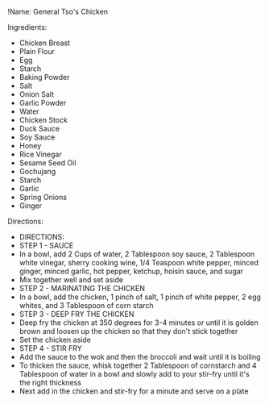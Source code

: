 !Name: General Tso's Chicken

Ingredients:
- Chicken Breast
- Plain Flour
- Egg
- Starch
- Baking Powder
- Salt
- Onion Salt
- Garlic Powder
- Water
- Chicken Stock
- Duck Sauce
- Soy Sauce
- Honey
- Rice Vinegar
- Sesame Seed Oil
- Gochujang
- Starch
- Garlic
- Spring Onions
- Ginger

Directions:
- DIRECTIONS:
- STEP 1 - SAUCE
- In a bowl, add 2 Cups of water, 2 Tablespoon soy sauce, 2 Tablespoon white vinegar, sherry cooking wine, 1/4 Teaspoon white pepper, minced ginger, minced garlic, hot pepper, ketchup, hoisin sauce, and sugar
- Mix together well and set aside
- STEP 2 - MARINATING THE CHICKEN
- In a bowl, add the chicken, 1 pinch of salt, 1 pinch of white pepper, 2 egg whites, and 3 Tablespoon of corn starch
- STEP 3 - DEEP FRY THE CHICKEN
- Deep fry the chicken at 350 degrees for 3-4 minutes or until it is golden brown and loosen up the chicken so that they don't stick together
- Set the chicken aside
- STEP 4 - STIR FRY
- Add the sauce to the wok and then the broccoli and wait until it is boiling
- To thicken the sauce, whisk together 2 Tablespoon of cornstarch and 4 Tablespoon of water in a bowl and slowly add to your stir-fry until it's the right thickness
- Next add in the chicken and stir-fry for a minute and serve on a plate
